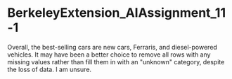 # BerkeleyExtension_AIAssignment_11-1

Overall, the best-selling cars are new cars, Ferraris, and diesel-powered vehicles.
It may have been a better choice to remove all rows with any missing values rather than fill them in with an "unknown" category, despite the loss of data. I am unsure.
